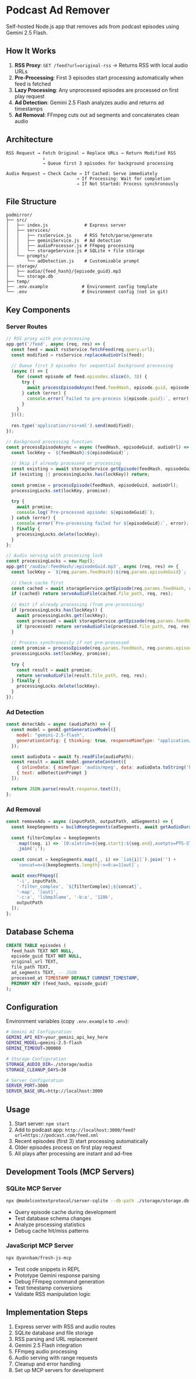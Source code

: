 # Podcast Ad Remover

Self-hosted Node.js app that removes ads from podcast episodes using Gemini 2.5 Flash.

## How It Works

1. **RSS Proxy**: `GET /feed?url=original-rss` → Returns RSS with local audio URLs
2. **Pre-Processing**: First 3 episodes start processing automatically when feed is fetched
3. **Lazy Processing**: Any unprocessed episodes are processed on first play request
4. **Ad Detection**: Gemini 2.5 Flash analyzes audio and returns ad timestamps
5. **Ad Removal**: FFmpeg cuts out ad segments and concatenates clean audio

## Architecture

```
RSS Request → Fetch Original → Replace URLs → Return Modified RSS
              ↓
              → Queue first 3 episodes for background processing

Audio Request → Check Cache → If Cached: Serve immediately
                           → If Processing: Wait for completion
                           → If Not Started: Process synchronously
```

## File Structure

```
podmirror/
├── src/
│   ├── index.js              # Express server
│   ├── services/
│   │   ├── rssService.js     # RSS fetch/parse/generate
│   │   ├── geminiService.js  # Ad detection
│   │   ├── audioProcessor.js # FFmpeg processing
│   │   └── storageService.js # SQLite + file storage
│   └── prompts/
│       └── adDetection.js    # Customizable prompt
├── storage/
│   ├── audio/{feed_hash}/{episode_guid}.mp3
│   └── storage.db
├── temp/
├── .env.example             # Environment config template
└── .env                     # Environment config (not in git)
```

## Key Components

### Server Routes
```javascript
// RSS proxy with pre-processing
app.get('/feed', async (req, res) => {
  const feed = await rssService.fetchFeed(req.query.url);
  const modified = rssService.replaceAudioUrls(feed);
  
  // Queue first 3 episodes for sequential background processing
  (async () => {
    for (const episode of feed.episodes.slice(0, 3)) {
      try {
        await processEpisodeAsync(feed.feedHash, episode.guid, episode.audioUrl);
      } catch (error) {
        console.error(`Failed to pre-process ${episode.guid}:`, error);
      }
    }
  })();
  
  res.type('application/rss+xml').send(modified);
});

// Background processing function
const processEpisodeAsync = async (feedHash, episodeGuid, audioUrl) => {
  const lockKey = `${feedHash}:${episodeGuid}`;
  
  // Skip if already processed or processing
  const existing = await storageService.getEpisode(feedHash, episodeGuid);
  if (existing || processingLocks.has(lockKey)) return;
  
  const promise = processEpisode(feedHash, episodeGuid, audioUrl);
  processingLocks.set(lockKey, promise);
  
  try {
    await promise;
    console.log(`Pre-processed episode: ${episodeGuid}`);
  } catch (error) {
    console.error(`Pre-processing failed for ${episodeGuid}:`, error);
  } finally {
    processingLocks.delete(lockKey);
  }
};

// Audio serving with processing lock
const processingLocks = new Map();
app.get('/audio/:feedHash/:episodeGuid.mp3', async (req, res) => {
  const lockKey = `${req.params.feedHash}:${req.params.episodeGuid}`;
  
  // Check cache first
  const cached = await storageService.getEpisode(req.params.feedHash, req.params.episodeGuid);
  if (cached) return serveAudioFile(cached.file_path, req, res);
  
  // Wait if already processing (from pre-processing)
  if (processingLocks.has(lockKey)) {
    await processingLocks.get(lockKey);
    const processed = await storageService.getEpisode(req.params.feedHash, req.params.episodeGuid);
    if (processed) return serveAudioFile(processed.file_path, req, res);
  }
  
  // Process synchronously if not pre-processed
  const promise = processEpisode(req.params.feedHash, req.params.episodeGuid, req.query.url);
  processingLocks.set(lockKey, promise);
  
  try {
    const result = await promise;
    return serveAudioFile(result.file_path, req, res);
  } finally {
    processingLocks.delete(lockKey);
  }
});
```

### Ad Detection
```javascript
const detectAds = async (audioPath) => {
  const model = genAI.getGenerativeModel({ 
    model: "gemini-2.5-flash",
    generationConfig: { thinking: true, responseMimeType: "application/json" }
  });

  const audioData = await fs.readFile(audioPath);
  const result = await model.generateContent([
    { inlineData: { mimeType: 'audio/mpeg', data: audioData.toString('base64') } },
    { text: adDetectionPrompt }
  ]);

  return JSON.parse(result.response.text());
};
```

### Ad Removal
```javascript
const removeAds = async (inputPath, outputPath, adSegments) => {
  const keepSegments = buildKeepSegments(adSegments, await getAudioDuration(inputPath));
  
  const filterComplex = keepSegments
    .map((seg, i) => `[0:a]atrim=${seg.start}:${seg.end},asetpts=PTS-STARTPTS[a${i}]`)
    .join(';');
  
  const concat = keepSegments.map((_, i) => `[a${i}]`).join('') + 
    `concat=n=${keepSegments.length}:v=0:a=1[out]`;

  await execFFmpeg([
    '-i', inputPath,
    '-filter_complex', `${filterComplex};${concat}`,
    '-map', '[out]',
    '-c:a', 'libmp3lame', '-b:a', '128k',
    outputPath
  ]);
};
```

## Database Schema
```sql
CREATE TABLE episodes (
  feed_hash TEXT NOT NULL,
  episode_guid TEXT NOT NULL,
  original_url TEXT,
  file_path TEXT,
  ad_segments TEXT, -- JSON
  processed_at TIMESTAMP DEFAULT CURRENT_TIMESTAMP,
  PRIMARY KEY (feed_hash, episode_guid)
);
```

## Configuration
Environment variables (copy `.env.example` to `.env`):
```bash
# Gemini AI Configuration
GEMINI_API_KEY=your_gemini_api_key_here
GEMINI_MODEL=gemini-2.5-flash
GEMINI_TIMEOUT=300000

# Storage Configuration
STORAGE_AUDIO_DIR=./storage/audio
STORAGE_CLEANUP_DAYS=30

# Server Configuration
SERVER_PORT=3000
SERVER_BASE_URL=http://localhost:3000
```


## Usage

1. Start server: `npm start`
2. Add to podcast app: `http://localhost:3000/feed?url=https://podcast.com/feed.xml`
3. Recent episodes (first 3) start processing automatically
4. Older episodes process on first play request
5. All plays after processing are instant and ad-free

## Development Tools (MCP Servers)

### SQLite MCP Server
```bash
npx @modelcontextprotocol/server-sqlite --db-path ./storage/storage.db
```
- Query episode cache during development
- Test database schema changes
- Analyze processing statistics
- Debug cache hit/miss patterns

### JavaScript MCP Server
```bash
npx @yannbam/fresh-js-mcp
```
- Test code snippets in REPL
- Prototype Gemini response parsing
- Debug FFmpeg command generation
- Test timestamp conversions
- Validate RSS manipulation logic

## Implementation Steps

1. Express server with RSS and audio routes
2. SQLite database and file storage
3. RSS parsing and URL replacement
4. Gemini 2.5 Flash integration
5. FFmpeg audio processing
6. Audio serving with range requests
7. Cleanup and error handling
8. Set up MCP servers for development